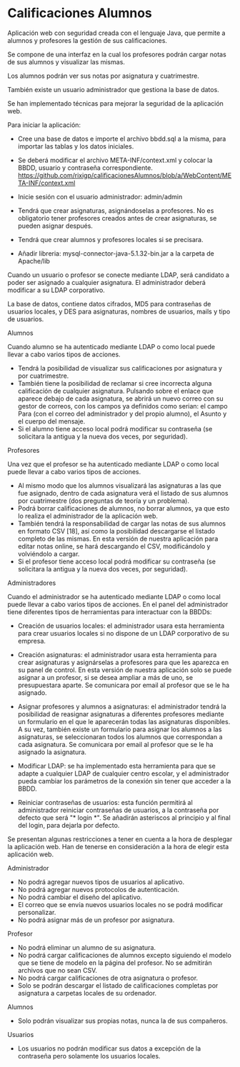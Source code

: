 Calificaciones Alumnos
=====================

Aplicación web con seguridad creada con el lenguaje Java, que permite a alumnos y profesores la gestión de sus calificaciones.

Se compone de una interfaz en la cual los profesores podrán cargar notas de sus alumnos y visualizar las mismas.

Los alumnos podrán ver sus notas por asignatura y cuatrimestre. 

También existe un usuario administrador que gestiona la base de datos. 

Se han implementado técnicas para mejorar la seguridad de la aplicación web.


Para iniciar la aplicación:

- Cree una base de datos e importe el archivo bbdd.sql a la misma, para importar las tablas y los datos iniciales.

- Se deberá modificar el archivo META-INF/context.xml y colocar la BBDD, usuario y contraseña correspondiente. https://github.com/rixigp/calificacionesAlumnos/blob/a/WebContent/META-INF/context.xml

- Inicie sesión con el usuario administrador: admin/admin

- Tendrá que crear asignaturas, asignándoselas a profesores. No es obligatorio tener profesores creados antes de crear asignaturas, se pueden asignar después.

- Tendrá que crear alumnos y profesores locales si se precisara.

- Añadir libreria: mysql-connector-java-5.1.32-bin.jar a la carpeta de Apache/lib

Cuando un usuario o profesor se conecte mediante LDAP, será candidato a poder ser asignado a cualquier asignatura. El administrador deberá modificar a su LDAP corporativo.

La base de datos, contiene datos cifrados, MD5 para contraseñas de usuarios locales, y DES para asignaturas, nombres de usuarios, mails y tipo de usuarios.

Alumnos

Cuando alumno se ha autenticado mediante LDAP o como local puede llevar a cabo varios tipos de acciones.
- Tendrá la posibilidad de visualizar sus calificaciones por asignatura y por cuatrimestre.
- También tiene la posibilidad de reclamar si cree incorrecta alguna calificación de cualquier asignatura. Pulsando sobre el enlace que aparece debajo de cada asignatura, se abrirá un nuevo correo con su gestor de correos, con los campos ya definidos como serian: el campo Para (con el correo del administrador y del propio alumno), el Asunto y el cuerpo del mensaje.
- Si el alumno tiene acceso local podrá modificar su contraseña (se solicitara la antigua y la nueva dos veces, por seguridad).

Profesores

Una vez que el profesor se ha autenticado mediante LDAP o como local puede llevar a cabo varios tipos de acciones.
- Al mismo modo que los alumnos visualizará las asignaturas a las que fue asignado, dentro de cada asignatura verá el listado de sus alumnos por cuatrimestre (dos preguntas de teoría y un problema).
- Podrá borrar calificaciones de alumnos, no borrar alumnos, ya que esto lo realiza el administrador de la aplicación web.
- También tendrá la responsabilidad de cargar las notas de sus alumnos en formato CSV [18], así como la posibilidad descargarse el listado completo de las mismas. En esta versión de nuestra aplicación para editar notas online, se hará descargando el CSV, modificándolo y volviéndolo a cargar.
- Si el profesor tiene acceso local podrá modificar su contraseña (se solicitara la antigua y la nueva dos veces, por seguridad). 

Administradores

Cuando el administrador se ha autenticado mediante LDAP o como local puede llevar a cabo varios tipos de acciones.
En el panel del administrador tiene diferentes tipos de herramientas para interactuar con la BBDDs:
  
- Creación de usuarios locales: el administrador usara esta herramienta para crear usuarios locales si no dispone de un LDAP corporativo de su empresa.
    
- Creación asignaturas: el administrador usara esta herramienta para crear asignaturas y asignárselas a profesores para que les aparezca en su panel de control. En esta versión de nuestra aplicación solo se puede asignar a un profesor, si se desea ampliar a más de uno, se presupuestara aparte. Se comunicara por email al profesor que se le ha asignado.
    
- Asignar profesores y alumnos a asignaturas: el administrador tendrá la posibilidad de reasignar asignaturas a diferentes profesores mediante un formulario en el que le aparecerán todas las asignaturas disponibles.
    A su vez, también existe un formulario para asignar los alumnos a las asignaturas, se seleccionaran todos los alumnos que correspondan a cada asignatura. Se comunicara por email al profesor que se le ha asignado la asignatura.

- Modificar LDAP: se ha implementado esta herramienta para que se adapte a cualquier LDAP de cualquier centro escolar, y el administrador pueda cambiar los parámetros de la conexión sin tener que acceder a la BBDD.
    
- Reiniciar contraseñas de usuarios: esta función permitirá al administrador reiniciar contraseñas de usuarios, a la contraseña por defecto que será "* login *". Se añadirán asteriscos al principio y al final del login, para dejarla por defecto.


Se presentan algunas restricciones a tener en cuenta a la hora de desplegar la aplicación web. Han de tenerse en consideración a la hora de elegir esta aplicación web.

Administrador

- No podrá agregar nuevos tipos de usuarios al aplicativo.
- No podrá agregar nuevos protocolos de autenticación.
- No podrá cambiar el diseño del aplicativo.
- El correo que se envía nuevos usuarios locales no se podrá modificar personalizar.
- No podrá asignar más de un profesor por asignatura.
 
Profesor

- No podrá eliminar un alumno de su asignatura.
- No podrá cargar calificaciones de alumnos excepto siguiendo el modelo que se tiene de modelo en la página del profesor. No se admitirán archivos que no sean CSV.
- No podrá cargar calificaciones de otra asignatura o profesor.
- Solo se podrán descargar el listado de calificaciones completas por asignatura a carpetas locales de su ordenador.

Alumnos

- Solo podrán visualizar sus propias notas, nunca la de sus compañeros.

Usuarios

- Los usuarios no podrán modificar sus datos a excepción de la contraseña pero solamente los usuarios locales.


